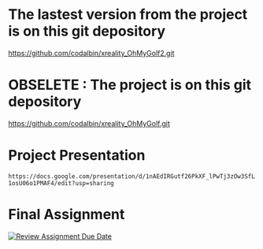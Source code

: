# The lastest version from the project is on this git depository
https://github.com/codalbin/xreality_OhMyGolf2.git

# OBSELETE : The project is on this git depository
https://github.com/codalbin/xreality_OhMyGolf.git

# Project Presentation
`https://docs.google.com/presentation/d/1nAEdIRGutf26PkXF_lPwTj3zOw3SfL1osU06o1PMAF4/edit?usp=sharing`

# Final Assignment
[![Review Assignment Due Date](https://classroom.github.com/assets/deadline-readme-button-22041afd0340ce965d47ae6ef1cefeee28c7c493a6346c4f15d667ab976d596c.svg)](https://classroom.github.com/a/ee6IgDep)
